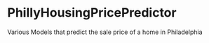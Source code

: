 # PhillyHousingPricePredictor
Various Models that predict the sale price of a home in Philadelphia 
